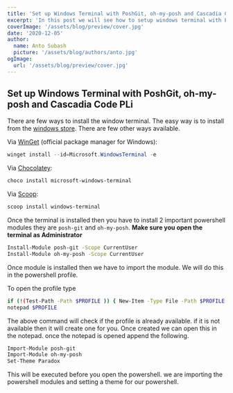 ```yaml
---
title: 'Set up Windows Terminal with PoshGit, oh-my-posh and Cascadia Code PL'
excerpt: 'In this post we will see how to setup windows terminal with PoshGit and oh-my-posh to make the terminal more productive'
coverImage: '/assets/blog/preview/cover.jpg'
date: '2020-12-05'
author:
  name: Anto Subash
  picture: '/assets/blog/authors/anto.jpg'
ogImage:
  url: '/assets/blog/preview/cover.jpg'
---
```


## Set up Windows Terminal with PoshGit, oh-my-posh and Cascadia Code PLi

There are few ways to install the window terminal. The easy way is to install from the [windows store](https://aka.ms/terminal). There are few other ways available.

Via [WinGet][winget] (official package manager for Windows):

```powershell
winget install --id=Microsoft.WindowsTerminal -e
```

Via [Chocolatey][chocolatey]:

```powershell
choco install microsoft-windows-terminal
```

Via [Scoop][scoop]:

```powershell
scoop install windows-terminal
````

Once the terminal is installed then you have to install 2 important powershell modules they are `posh-git` and `oh-my-posh`. **Make sure you open the terminal as Administrator**

```bash
Install-Module posh-git -Scope CurrentUser
Install-Module oh-my-posh -Scope CurrentUser
```

Once module is installed then we have to import the module. We will do this in the powershell profile.

To open the profile type

```bash
if (!(Test-Path -Path $PROFILE )) { New-Item -Type File -Path $PROFILE -Force }
notepad $PROFILE
```

The above command will check if the profile is already available. if it is not available then it will create one for you. Once created we can open this in the notepad. once the notepad is opened append the following.

```bash
Import-Module posh-git
Import-Module oh-my-posh
Set-Theme Paradox
```

This will be executed before you open the powershell. we are importing the powershell modules and setting a theme for our powershell.

[scoop]: https://scoop.sh/
[scoop-extras]: https://github.com/lukesampson/scoop/wiki/Buckets
[windowsterminal]: https://github.com/microsoft/terminal
[winget]: https://github.com/microsoft/winget-cli/
[chocolatey]: https://chocolatey.org/
